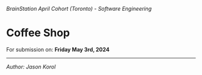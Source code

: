 *BrainStation April Cohort (Toronto) - Software Engineering*

# Coffee Shop

For submission on: **Friday May 3rd, 2024**

---

*Author: Jason Korol*
